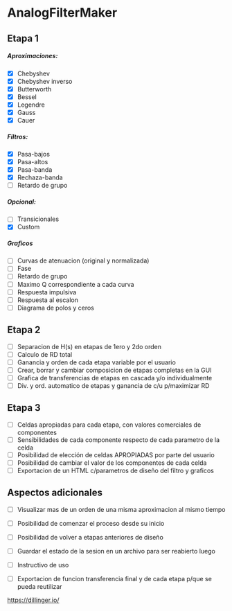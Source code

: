 # AnalogFilterMaker## Etapa 1##### Aproximaciones:  - [X] Chebyshev  - [X] Chebyshev inverso  - [X] Butterworth    - [X] Bessel  - [X] Legendre  - [X] Gauss  - [X] Cauer##### Filtros:  - [X] Pasa-bajos  - [X] Pasa-altos  - [X] Pasa-banda  - [X] Rechaza-banda  - [ ] Retardo de grupo##### Opcional:  - [ ] Transicionales  - [X] Custom##### Graficos  - [ ] Curvas de atenuacion (original y normalizada)  - [ ] Fase  - [ ] Retardo de grupo  - [ ] Maximo Q correspondiente a cada curva  - [ ] Respuesta impulsiva  - [ ] Respuesta al escalon  - [ ] Diagrama de polos y ceros## Etapa 2  - [ ] Separacion de H(s) en etapas de 1ero y 2do orden  - [ ] Calculo de RD total  - [ ] Ganancia y orden de cada etapa variable por el usuario  - [ ] Crear, borrar y cambiar composicion de etapas completas en la GUI  - [ ] Grafica de transferencias de etapas en cascada y/o individualmente  - [ ] Div. y ord. automatico de etapas y ganancia de c/u p/maximizar RD## Etapa 3  - [ ] Celdas apropiadas para cada etapa, con valores comerciales de componentes  - [ ] Sensibilidades de cada componente respecto de cada parametro de la celda  - [ ] Posibilidad de elección de celdas APROPIADAS por parte del usuario  - [ ] Posibilidad de cambiar el valor de los componentes de cada celda  - [ ] Exportacion de un HTML c/parametros de diseño del filtro y graficos  ## Aspectos adicionales  - [ ] Visualizar mas de un orden de una misma aproximacion al mismo tiempo  - [ ] Posibilidad de comenzar el proceso desde su inicio  - [ ] Posibilidad de volver a etapas anteriores de diseño  - [ ] Guardar el estado de la sesion en un archivo para ser reabierto luego  - [ ] Instructivo de uso  - [ ] Exportacion de funcion transferencia final y de cada etapa p/que se pueda reutilizar     https://dillinger.io/
